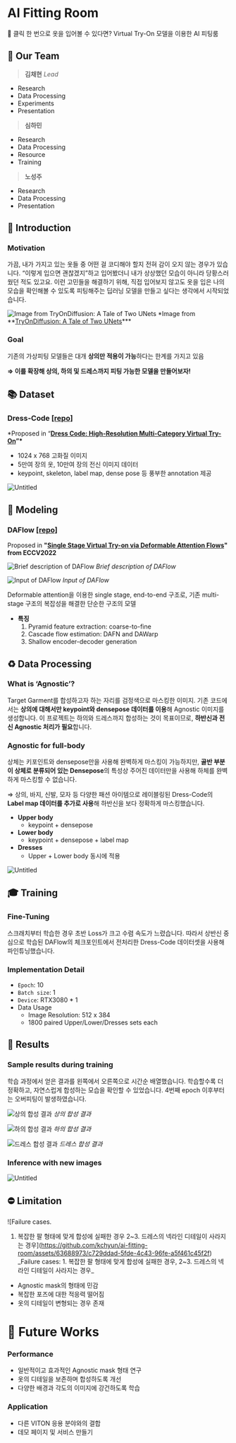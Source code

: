 # AI Fitting Room

<aside>
👜 클릭 한 번으로 옷을 입어볼 수 있다면?
Virtual Try-On 모델을 이용한 AI 피팅룸

</aside>

## 💪 Our Team

> **김채현** _Lead_

- Research
- Data Processing
- Experiments
- Presentation

> **심하민**

- Research
- Data Processing
- Resource
- Training

> **노성주**

- Research
- Data Processing
- Presentation

## 👗 Introduction

### Motivation

가끔, 내가 가지고 있는 옷들 중 어떤 걸 코디해야 할지 전혀 감이 오지 않는 경우가 있습니다. “이렇게 입으면 괜찮겠지”하고 입어봤더니 내가 상상했던 모습이 아니라 당황스러웠던 적도 있고요. 이런 고민들을 해결하기 위해, 직접 입어보지 않고도 옷을 입은 나의 모습을 확인해볼 수 있도록 피팅해주는 딥러닝 모델을 만들고 싶다는 생각에서 시작되었습니다.

![Image from **[TryOnDiffusion: A Tale of Two UNets](https://tryondiffusion.github.io/)**](https://github.com/kchyun/ai-fitting-room/assets/63688973/bd3ab808-3b0f-4456-bc92-6aaea5ee5978)
\*Image from \*\*[TryOnDiffusion: A Tale of Two UNets](https://tryondiffusion.github.io/)\*\*\*

### Goal

기존의 가상피팅 모델들은 대개 **상의만 적용이 가능**하다는 한계를 가지고 있음

**⇒ 이를 확장해 상의, 하의 및 드레스까지 피팅 가능한 모델을 만들어보자!**

## 📚 Dataset

### Dress-Code [[repo]](https://github.com/aimagelab/dress-code)

\*Proposed in “**[Dress Code: High-Resolution Multi-Category Virtual Try-On](https://arxiv.org/abs/2204.08532)”\***

- 1024 x 768 고화질 이미지
- 5만여 장의 옷, 10만여 장의 전신 이미지 데이터
- keypoint, skeleton, label map, dense pose 등 풍부한 annotation 제공

![Untitled](https://github.com/kchyun/ai-fitting-room/assets/63688973/55be9ea7-22c0-4b96-902b-9677cf535f6f)

## 📐 Modeling

### DAFlow [[repo]](https://github.com/OFA-Sys/DAFlow)

Proposed in **"[Single Stage Virtual Try-on via Deformable Attention Flows](https://arxiv.org/abs/2207.09161)" from ECCV2022**

![Brief description of DAFlow](https://github.com/kchyun/ai-fitting-room/assets/63688973/9aba8dcc-c255-4df0-8fb0-fa9723042253)
_Brief description of DAFlow_

![Input of DAFlow](https://github.com/kchyun/ai-fitting-room/assets/63688973/01cf8d52-bcf9-4ba0-a01f-16acb399b2ee)
_Input of DAFlow_

Deformable attention을 이용한 single stage, end-to-end 구조로, 기존 multi-stage 구조의 복잡성을 해결한 단순한 구조의 모델

- **특징**
  1. Pyramid feature extraction: coarse-to-fine
  2. Cascade flow estimation: DAFN and DAWarp
  3. Shallow encoder-decoder generation

## ♻️ Data Processing

### What is ‘Agnostic’?

Target Garment를 합성하고자 하는 자리를 검정색으로 마스킹한 이미지. 기존 코드에서는 **상의에 대해서만 keypoint와 densepose 데이터를 이용**해 Agnostic 이미지를 생성합니다. 이 프로젝트는 하의와 드레스까지 합성하는 것이 목표이므로, **하반신과 전신 Agnostic 처리가 필요**합니다.

### Agnostic for full-body

상체는 키포인트와 densepose만을 사용해 완벽하게 마스킹이 가능하지만, **골반 부분이 상체로 분류되어 있는 Densepose**의 특성상 주어진 데이터만을 사용해 하체를 완벽하게 마스킹할 수 없습니다.

⇒ 상의, 바지, 신발, 모자 등 다양한 패션 아이템으로 레이블링된 Dress-Code의 **Label map 데이터를 추가로 사용**해 하반신을 보다 정확하게 마스킹했습니다.

- **Upper body**
  - keypoint + densepose
- **Lower body**
  - keypoint + densepose + label map
- **Dresses**
  - Upper + Lower body
    동시에 적용

![Untitled](https://github.com/kchyun/ai-fitting-room/assets/63688973/beaf385e-e63f-4c7f-acf3-2e3467e1b3cc)

## 🎓 Training

### Fine-Tuning

스크래치부터 학습한 경우 초반 Loss가 크고 수렴 속도가 느렸습니다. 따라서 상반신 중심으로 학습된 DAFlow의 체크포인트에서 전처리한 Dress-Code 데이터셋을 사용해 파인튜닝했습니다.

### Implementation Detail

- `Epoch`: 10
- `Batch size`: 1
- `Device`: RTX3080 \* 1
- Data Usage
  - Image Resolution: 512 x 384
  - 1800 paired Upper/Lower/Dresses sets each

## 🧪 Results

### Sample results during training

학습 과정에서 얻은 결과를 왼쪽에서 오른쪽으로 시간순 배열했습니다. 학습할수록 더 정확하고, 자연스럽게 합성하는 모습을 확인할 수 있었습니다. 4번째 epoch 이후부터는 오버피팅이 발생하였습니다.

![상의 합성 결과](https://github.com/kchyun/ai-fitting-room/assets/63688973/64f72b86-3493-4f04-a1b2-a64790eb08f1)
_상의 합성 결과_

![하의 합성 결과](https://github.com/kchyun/ai-fitting-room/assets/63688973/ef36a884-3831-4fb1-9420-ae429173a76b)
_하의 합성 결과_

![드레스 합성 결과](https://github.com/kchyun/ai-fitting-room/assets/63688973/120d30d7-3017-4402-9967-0a722b0ef595)
_드레스 합성 결과_

### Inference with new images

![Untitled](https://github.com/kchyun/ai-fitting-room/assets/63688973/28c894ff-11b4-49cc-b2cd-af2ba2479f3f)

## ⛔ Limitation

![Failure cases.

1. 복잡한 팔 형태에 맞게 합성에 실패한 경우
   2~3. 드레스의 넥라인 디테일이 사라지는 경우](https://github.com/kchyun/ai-fitting-room/assets/63688973/c729ddad-5fde-4c43-96fe-a5f461c45f2f)
   _Failure cases: 1. 복잡한 팔 형태에 맞게 합성에 실패한 경우, 2~3. 드레스의 넥라인 디테일이 사라지는 경우_

- Agnostic mask의 형태에 민감
- 복잡한 포즈에 대한 적응력 떨어짐
- 옷의 디테일이 변형되는 경우 존재

# 🤔 Future Works

### Performance

- 일반적이고 효과적인 Agnostic mask 형태 연구
- 옷의 디테일을 보존하며 합성하도록 개선
- 다양한 배경과 각도의 이미지에 강건하도록 학습

### Application

- 다른 VITON 응용 분야와의 결합
- 데모 페이지 및 서비스 만들기
